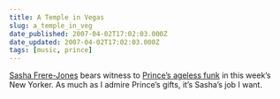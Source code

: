 ```yaml
---
title: A Temple in Vegas
slug: a_temple_in_veg
date_published: 2007-04-02T17:02:03.000Z
date_updated: 2007-04-02T17:02:03.000Z
tags: [music, prince]
---
```


[Sasha Frere-Jones](http://www.sashafrerejones.com/) bears witness to [Prince’s ageless funk](http://www.newyorker.com/arts/critics/musical/2007/04/09/070409crmu_music_frerejones?printable=true) in this week’s New Yorker. As much as I admire Prince’s gifts, it’s Sasha’s job I want.
